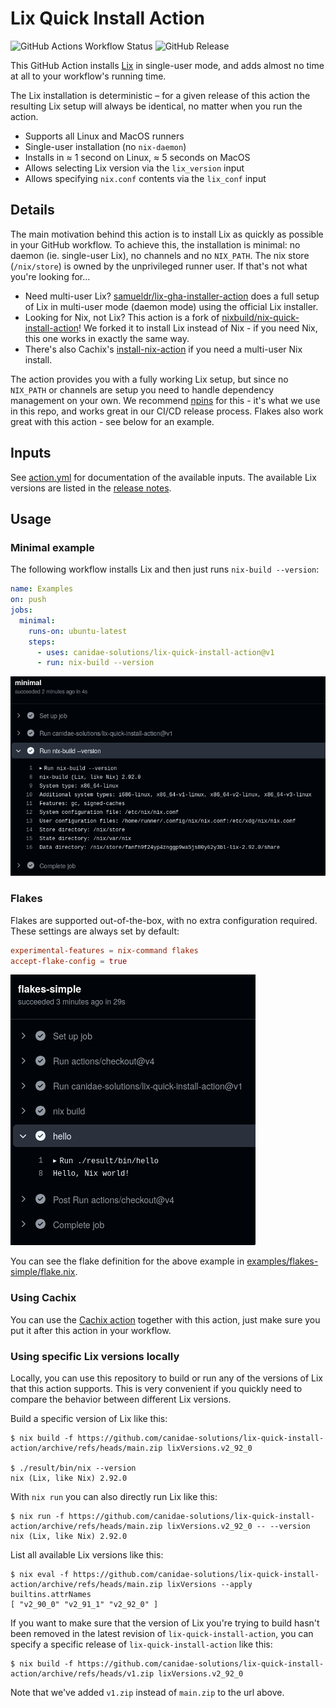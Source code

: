# Lix Quick Install Action

![GitHub Actions Workflow Status](https://img.shields.io/github/actions/workflow/status/canidae-solutions/lix-quick-install-action/cicd.yml) ![GitHub Release](https://img.shields.io/github/v/release/canidae-solutions/lix-quick-install-action)

This GitHub Action installs [Lix](https://lix.systems/) in single-user mode, and adds almost no time at all to your workflow's running time.

The Lix installation is deterministic – for a given release of this action the resulting Lix setup will always be identical, no matter when you run the action.

- Supports all Linux and MacOS runners
- Single-user installation (no `nix-daemon`)
- Installs in ≈ 1 second on Linux, ≈ 5 seconds on MacOS
- Allows selecting Lix version via the `lix_version` input
- Allows specifying `nix.conf` contents via the `lix_conf` input

## Details

The main motivation behind this action is to install Lix as quickly as possible in your GitHub workflow. To achieve this, the installation is minimal: no daemon (ie. single-user Lix), no channels and no `NIX_PATH`. The nix store (`/nix/store`) is owned by the unprivileged runner user. If that's not what you're looking for...

- Need multi-user Lix? [samueldr/lix-gha-installer-action](https://github.com/samueldr/lix-gha-installer-action) does a full setup of Lix in multi-user mode (daemon mode) using the official Lix installer.
- Looking for Nix, not Lix? This action is a fork of [nixbuild/nix-quick-install-action](https://github.com/samueldr/lix-gha-installer-action)! We forked it to install Lix instead of Nix - if you need Nix, this one works in exactly the same way.
- There's also Cachix's [install-nix-action](https://github.com/cachix/install-nix-action) if you need a multi-user Nix install.

The action provides you with a fully working Lix setup, but since no `NIX_PATH` or channels are setup you need to handle dependency management on your own. We recommend [npins](https://github.com/andir/npins) for this - it's what we use in this repo, and works great in our CI/CD release process. Flakes also work great with this action - see below for an example.

## Inputs

See [action.yml](action.yml) for documentation of the available inputs. The available Lix versions are listed in the [release notes](https://github.com/canidae-solutions/lix-quick-install-action/releases/latest).

## Usage

### Minimal example

The following workflow installs Lix and then just runs `nix-build --version`:

```yaml
name: Examples
on: push
jobs:
  minimal:
    runs-on: ubuntu-latest
    steps:
      - uses: canidae-solutions/lix-quick-install-action@v1
      - run: nix-build --version
```

![action-minimal](examples/action-minimal.png)

### Flakes

Flakes are supported out-of-the-box, with no extra configuration required. These settings are always set by default:

```conf
experimental-features = nix-command flakes
accept-flake-config = true
```

![action-minimal](examples/action-flakes-simple.png)

You can see the flake definition for the above example in [examples/flakes-simple/flake.nix](examples/flakes-simple/flake.nix).

### Using Cachix

You can use the [Cachix action](https://github.com/marketplace/actions/cachix) together with this action, just make sure you put it after this action in your workflow.

### Using specific Lix versions locally

Locally, you can use this repository to build or run any of the versions of Lix that this action supports. This is very convenient if you quickly need to compare the behavior between different Lix versions.

Build a specific version of Lix like this:

```
$ nix build -f https://github.com/canidae-solutions/lix-quick-install-action/archive/refs/heads/main.zip lixVersions.v2_92_0

$ ./result/bin/nix --version
nix (Lix, like Nix) 2.92.0
```

With `nix run` you can also directly run Lix like this:

```
$ nix run -f https://github.com/canidae-solutions/lix-quick-install-action/archive/refs/heads/main.zip lixVersions.v2_92_0 -- --version
nix (Lix, like Nix) 2.92.0
```

List all available Lix versions like this:

```
$ nix eval -f https://github.com/canidae-solutions/lix-quick-install-action/archive/refs/heads/main.zip lixVersions --apply builtins.attrNames
[ "v2_90_0" "v2_91_1" "v2_92_0" ]
```

If you want to make sure that the version of Lix you're trying to build hasn't been removed in the latest revision of `lix-quick-install-action`, you can specify a specific release of `lix-quick-install-action` like this:

```
$ nix build -f https://github.com/canidae-solutions/lix-quick-install-action/archive/refs/heads/v1.zip lixVersions.v2_92_0
```

Note that we've added `v1.zip` instead of `main.zip` to the url above.
